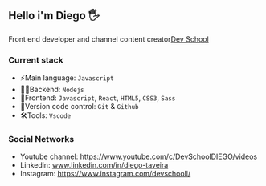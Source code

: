 ## Hello i'm Diego  🖐️

Front end developer and channel content creator[Dev School](https://www.youtube.com/c/DevSchoolDIEGO/videos)

### Current stack
- ⚡️Main language: `Javascript`
- 👨‍💻Backend: `Nodejs`
- 🚀Frontend: `Javascript`, `React`, `HTML5`, `CSS3`, `Sass`
- 🔧Version code control: `Git` & `Github`
- 🛠Tools: `Vscode`

### Social Networks
- Youtube channel: https://www.youtube.com/c/DevSchoolDIEGO/videos
- Linkedin: www.linkedin.com/in/diego-taveira
- Instagram: https://www.instagram.com/devschooll/

